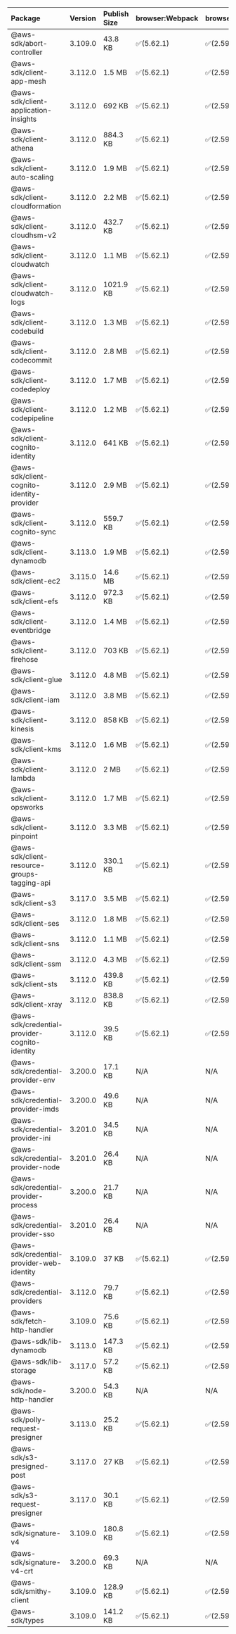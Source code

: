 | Package | Version | Publish Size | browser:Webpack | browser:Rollup | browser:EsBuild |
| :------ | :------ | :----------- | :------ | :----- | :------- |
|@aws-sdk/abort-controller|3.109.0|43.8 KB|✅(5.62.1)|✅(2.59.0)|✅(0.13.12)|
|@aws-sdk/client-app-mesh|3.112.0|1.5 MB|✅(5.62.1)|✅(2.59.0)|✅(0.13.12)|
|@aws-sdk/client-application-insights|3.112.0|692 KB|✅(5.62.1)|✅(2.59.0)|✅(0.13.12)|
|@aws-sdk/client-athena|3.112.0|884.3 KB|✅(5.62.1)|✅(2.59.0)|✅(0.13.12)|
|@aws-sdk/client-auto-scaling|3.112.0|1.9 MB|✅(5.62.1)|✅(2.59.0)|✅(0.13.12)|
|@aws-sdk/client-cloudformation|3.112.0|2.2 MB|✅(5.62.1)|✅(2.59.0)|✅(0.13.12)|
|@aws-sdk/client-cloudhsm-v2|3.112.0|432.7 KB|✅(5.62.1)|✅(2.59.0)|✅(0.13.12)|
|@aws-sdk/client-cloudwatch|3.112.0|1.1 MB|✅(5.62.1)|✅(2.59.0)|✅(0.13.12)|
|@aws-sdk/client-cloudwatch-logs|3.112.0|1021.9 KB|✅(5.62.1)|✅(2.59.0)|✅(0.13.12)|
|@aws-sdk/client-codebuild|3.112.0|1.3 MB|✅(5.62.1)|✅(2.59.0)|✅(0.13.12)|
|@aws-sdk/client-codecommit|3.112.0|2.8 MB|✅(5.62.1)|✅(2.59.0)|✅(0.13.12)|
|@aws-sdk/client-codedeploy|3.112.0|1.7 MB|✅(5.62.1)|✅(2.59.0)|✅(0.13.12)|
|@aws-sdk/client-codepipeline|3.112.0|1.2 MB|✅(5.62.1)|✅(2.59.0)|✅(0.13.12)|
|@aws-sdk/client-cognito-identity|3.112.0|641 KB|✅(5.62.1)|✅(2.59.0)|✅(0.13.12)|
|@aws-sdk/client-cognito-identity-provider|3.112.0|2.9 MB|✅(5.62.1)|✅(2.59.0)|✅(0.13.12)|
|@aws-sdk/client-cognito-sync|3.112.0|559.7 KB|✅(5.62.1)|✅(2.59.0)|✅(0.13.12)|
|@aws-sdk/client-dynamodb|3.113.0|1.9 MB|✅(5.62.1)|✅(2.59.0)|✅(0.13.12)|
|@aws-sdk/client-ec2|3.115.0|14.6 MB|✅(5.62.1)|✅(2.59.0)|✅(0.13.12)|
|@aws-sdk/client-efs|3.112.0|972.3 KB|✅(5.62.1)|✅(2.59.0)|✅(0.13.12)|
|@aws-sdk/client-eventbridge|3.112.0|1.4 MB|✅(5.62.1)|✅(2.59.0)|✅(0.13.12)|
|@aws-sdk/client-firehose|3.112.0|703 KB|✅(5.62.1)|✅(2.59.0)|✅(0.13.12)|
|@aws-sdk/client-glue|3.112.0|4.8 MB|✅(5.62.1)|✅(2.59.0)|✅(0.13.12)|
|@aws-sdk/client-iam|3.112.0|3.8 MB|✅(5.62.1)|✅(2.59.0)|✅(0.13.12)|
|@aws-sdk/client-kinesis|3.112.0|858 KB|✅(5.62.1)|✅(2.59.0)|✅(0.13.12)|
|@aws-sdk/client-kms|3.112.0|1.6 MB|✅(5.62.1)|✅(2.59.0)|✅(0.13.12)|
|@aws-sdk/client-lambda|3.112.0|2 MB|✅(5.62.1)|✅(2.59.0)|✅(0.13.12)|
|@aws-sdk/client-opsworks|3.112.0|1.7 MB|✅(5.62.1)|✅(2.59.0)|✅(0.13.12)|
|@aws-sdk/client-pinpoint|3.112.0|3.3 MB|✅(5.62.1)|✅(2.59.0)|✅(0.13.12)|
|@aws-sdk/client-resource-groups-tagging-api|3.112.0|330.1 KB|✅(5.62.1)|✅(2.59.0)|✅(0.13.12)|
|@aws-sdk/client-s3|3.117.0|3.5 MB|✅(5.62.1)|✅(2.59.0)|✅(0.13.12)|
|@aws-sdk/client-ses|3.112.0|1.8 MB|✅(5.62.1)|✅(2.59.0)|✅(0.13.12)|
|@aws-sdk/client-sns|3.112.0|1.1 MB|✅(5.62.1)|✅(2.59.0)|✅(0.13.12)|
|@aws-sdk/client-ssm|3.112.0|4.3 MB|✅(5.62.1)|✅(2.59.0)|✅(0.13.12)|
|@aws-sdk/client-sts|3.112.0|439.8 KB|✅(5.62.1)|✅(2.59.0)|✅(0.13.12)|
|@aws-sdk/client-xray|3.112.0|838.8 KB|✅(5.62.1)|✅(2.59.0)|✅(0.13.12)|
|@aws-sdk/credential-provider-cognito-identity|3.112.0|39.5 KB|✅(5.62.1)|✅(2.59.0)|✅(0.13.12)|
|@aws-sdk/credential-provider-env|3.200.0|17.1 KB|N/A|N/A|N/A|
|@aws-sdk/credential-provider-imds|3.200.0|49.6 KB|N/A|N/A|N/A|
|@aws-sdk/credential-provider-ini|3.201.0|34.5 KB|N/A|N/A|N/A|
|@aws-sdk/credential-provider-node|3.201.0|26.4 KB|N/A|N/A|N/A|
|@aws-sdk/credential-provider-process|3.200.0|21.7 KB|N/A|N/A|N/A|
|@aws-sdk/credential-provider-sso|3.201.0|26.4 KB|N/A|N/A|N/A|
|@aws-sdk/credential-provider-web-identity|3.109.0|37 KB|✅(5.62.1)|✅(2.59.0)|✅(0.13.12)|
|@aws-sdk/credential-providers|3.112.0|79.7 KB|✅(5.62.1)|✅(2.59.0)|✅(0.13.12)|
|@aws-sdk/fetch-http-handler|3.109.0|75.6 KB|✅(5.62.1)|✅(2.59.0)|✅(0.13.12)|
|@aws-sdk/lib-dynamodb|3.113.0|147.3 KB|✅(5.62.1)|✅(2.59.0)|✅(0.13.12)|
|@aws-sdk/lib-storage|3.117.0|57.2 KB|✅(5.62.1)|✅(2.59.0)|✅(0.13.12)|
|@aws-sdk/node-http-handler|3.200.0|54.3 KB|N/A|N/A|N/A|
|@aws-sdk/polly-request-presigner|3.113.0|25.2 KB|✅(5.62.1)|✅(2.59.0)|✅(0.13.12)|
|@aws-sdk/s3-presigned-post|3.117.0|27 KB|✅(5.62.1)|✅(2.59.0)|✅(0.13.12)|
|@aws-sdk/s3-request-presigner|3.117.0|30.1 KB|✅(5.62.1)|✅(2.59.0)|✅(0.13.12)|
|@aws-sdk/signature-v4|3.109.0|180.8 KB|✅(5.62.1)|✅(2.59.0)|✅(0.13.12)|
|@aws-sdk/signature-v4-crt|3.200.0|69.3 KB|N/A|N/A|N/A|
|@aws-sdk/smithy-client|3.109.0|128.9 KB|✅(5.62.1)|✅(2.59.0)|✅(0.13.12)|
|@aws-sdk/types|3.109.0|141.2 KB|✅(5.62.1)|✅(2.59.0)|✅(0.13.12)|
